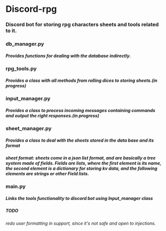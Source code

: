 # Discord-rpg
### Discord bot for storing rpg characters sheets and tools related to it.

### db_manager.py 
##### Provides functions for dealing with the database indirectly.

### rpg_tools.py 
##### Provides a class with all methods from rolling dices to storing sheets.(in progress)

### input_manager.py 
##### Provides a class to process incoming messages containing commands and output the right responses.(in progress)

### sheet_manager.py
##### Provides a class to deal with the sheets stored in the data base and its format
##### sheet format: sheets come in a json list format, and are basically a tree system made of fields. Fields are lists, where the first element is its name, the second element is a dictionary for storing kv data, and the following elements are strings or other Field lists.


### main.py
##### Links the tools functionality to discord bot using Input_manager class

##### TODO
###### redo user formatting in support, since it's not safe and open to injections.